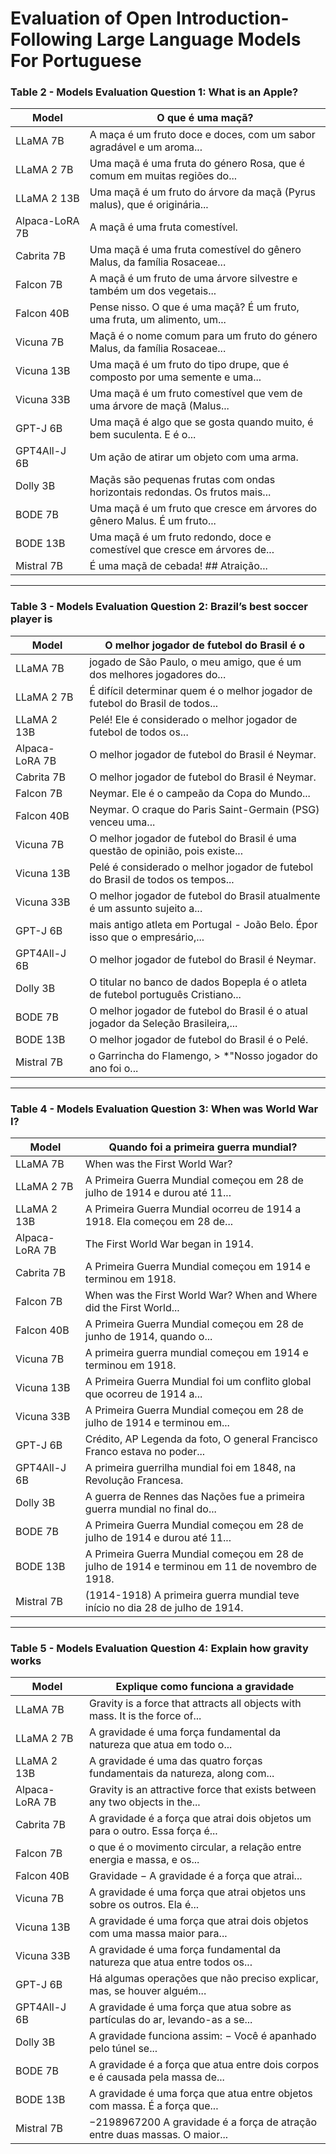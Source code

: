 # Evaluation of Open Introduction-Following Large Language Models For Portuguese

### Table 2 - Models Evaluation Question 1: What is an Apple?

| Model          | O que é uma maçã?                                                                                      |
|----------------|--------------------------------------------------------------------------------------------------------|
| LLaMA 7B       | A maça é um fruto doce e doces, com um sabor agradável e um aroma...                                    |
| LLaMA 2 7B     | Uma maçã é uma fruta do género Rosa, que é comum em muitas regiões do...                                 |
| LLaMA 2 13B    | Uma maçã é um fruto do árvore da maçã (Pyrus malus), que é originária...                                |
| Alpaca-LoRA 7B | A maçã é uma fruta comestível.                                                                          |
| Cabrita 7B     | Uma maçã é uma fruta comestível do gênero Malus, da família Rosaceae...                                 |
| Falcon 7B      | A maçã é um fruto de uma árvore silvestre e também um dos vegetais...                                   |
| Falcon 40B     | Pense nisso. O que é uma maçã? É um fruto, uma fruta, um alimento, um...                                |
| Vicuna 7B      | Maçã é o nome comum para um fruto do género Malus, da família Rosaceae...                               |
| Vicuna 13B     | Uma maçã é um fruto do tipo drupe, que é composto por uma semente e uma...                              |
| Vicuna 33B     | Uma maçã é um fruto comestível que vem de uma árvore de maçã (Malus...                                   |
| GPT-J 6B       | Uma maçã é algo que se gosta quando muito, é bem suculenta. E é o...                                    |
| GPT4All-J 6B   | Um ação de atirar um objeto com uma arma.                                                               |
| Dolly 3B       | Maçãs são pequenas frutas com ondas horizontais redondas. Os frutos mais...                             |
| BODE 7B        | Uma maçã é um fruto que cresce em árvores do gênero Malus. É um fruto...                                |
| BODE 13B       | Uma maçã é um fruto redondo, doce e comestível que cresce em árvores de...                              |
| Mistral 7B     | É uma maçã de cebada! \#\# Atraição...                                                                  |

---

### Table 3 - Models Evaluation Question 2: Brazil’s best soccer player is

| Model          | O melhor jogador de futebol do Brasil é o                                                              |
|----------------|-------------------------------------------------------------------------------------------------------|
| LLaMA 7B       | jogado de São Paulo, o meu amigo, que é um dos melhores jogadores do...                                |
| LLaMA 2 7B     | É difícil determinar quem é o melhor jogador de futebol do Brasil de todos...                          |
| LLaMA 2 13B    | Pelé! Ele é considerado o melhor jogador de futebol de todos os...                                      |
| Alpaca-LoRA 7B | O melhor jogador de futebol do Brasil é Neymar.                                                        |
| Cabrita 7B     | O melhor jogador de futebol do Brasil é Neymar.                                                        |
| Falcon 7B      | Neymar. Ele é o campeão da Copa do Mundo...                                                            |
| Falcon 40B     | Neymar. O craque do Paris Saint-Germain (PSG) venceu uma...                                             |
| Vicuna 7B      | O melhor jogador de futebol do Brasil é uma questão de opinião, pois existe...                         |
| Vicuna 13B     | Pelé é considerado o melhor jogador de futebol do Brasil de todos os tempos...                         |
| Vicuna 33B     | O melhor jogador de futebol do Brasil atualmente é um assunto sujeito a...                             |
| GPT-J 6B       | mais antigo atleta em Portugal - João Belo. Épor isso que o empresário,...                             |
| GPT4All-J 6B   | O melhor jogador de futebol do Brasil é Neymar.                                                        |
| Dolly 3B       | O titular no banco de dados Bopepla é o atleta de futebol português Cristiano...                      |
| BODE 7B        | O melhor jogador de futebol do Brasil é o atual jogador da Seleção Brasileira,...                     |
| BODE 13B       | O melhor jogador de futebol do Brasil é o Pelé.                                                       |
| Mistral 7B     | o Garrincha do Flamengo, > *"Nosso jogador do ano foi o...                                             |

---

### Table 4 - Models Evaluation Question 3: When was World War I?

| Model          | Quando foi a primeira guerra mundial?                                                                 |
|----------------|-------------------------------------------------------------------------------------------------------|
| LLaMA 7B       | When was the First World War?                                                                         |
| LLaMA 2 7B     | A Primeira Guerra Mundial começou em 28 de julho de 1914 e durou até 11...                             |
| LLaMA 2 13B    | A Primeira Guerra Mundial ocorreu de 1914 a 1918. Ela começou em 28 de...                             |
| Alpaca-LoRA 7B | The First World War began in 1914.                                                                    |
| Cabrita 7B     | A Primeira Guerra Mundial começou em 1914 e terminou em 1918.                                         |
| Falcon 7B      | When was the First World War? When and Where did the First World...                                   |
| Falcon 40B     | A Primeira Guerra Mundial começou em 28 de junho de 1914, quando o...                                 |
| Vicuna 7B      | A primeira guerra mundial começou em 1914 e terminou em 1918.                                         |
| Vicuna 13B     | A Primeira Guerra Mundial foi um conflito global que ocorreu de 1914 a...                             |
| Vicuna 33B     | A Primeira Guerra Mundial começou em 28 de julho de 1914 e terminou em...                             |
| GPT-J 6B       | Crédito, AP Legenda da foto, O general Francisco Franco estava no poder...                            |
| GPT4All-J 6B   | A primeira guerrilha mundial foi em 1848, na Revolução Francesa.                                      |
| Dolly 3B       | A guerra de Rennes das Nações fue a primeira guerra mundial no final do...                            |
| BODE 7B        | A Primeira Guerra Mundial começou em 28 de julho de 1914 e durou até 11...                             |
| BODE 13B       | A Primeira Guerra Mundial começou em 28 de julho de 1914 e terminou em 11 de novembro de 1918.        |
| Mistral 7B     | (1914-1918) A primeira guerra mundial teve início no dia 28 de julho de 1914.                         |

---

### Table 5 - Models Evaluation Question 4: Explain how gravity works

| Model          | Explique como funciona a gravidade                                                                   |
|----------------|-------------------------------------------------------------------------------------------------------|
| LLaMA 7B       | Gravity is a force that attracts all objects with mass. It is the force of...                         |
| LLaMA 2 7B     | A gravidade é uma força fundamental da natureza que atua em todo o...                                 |
| LLaMA 2 13B    | A gravidade é uma das quatro forças fundamentais da natureza, along com...                            |
| Alpaca-LoRA 7B | Gravity is an attractive force that exists between any two objects in the...                          |
| Cabrita 7B     | A gravidade é a força que atrai dois objetos um para o outro. Essa força é...                        |
| Falcon 7B      | o que é o movimento circular, a relação entre energia e massa, e os...                               |
| Falcon 40B     | Gravidade $-$ A gravidade é a força que atrai...                                                     |
| Vicuna 7B      | A gravidade é uma força que atrai objetos uns sobre os outros. Ela é...                              |
| Vicuna 13B     | A gravidade é uma força que atrai dois objetos com uma massa maior para...                           |
| Vicuna 33B     | A gravidade é uma força fundamental da natureza que atua entre todos os...                           |
| GPT-J 6B       | Há algumas operações que não preciso explicar, mas, se houver alguém...                              |
| GPT4All-J 6B   | A gravidade é uma força que atua sobre as partículas do ar, levando-as a se...                       |
| Dolly 3B       | A gravidade funciona assim: $-$ Você é apanhado pelo túnel se...                                     |
| BODE 7B        | A gravidade é a força que atua entre dois corpos e é causada pela massa de...                        |
| BODE 13B       | A gravidade é uma força que atua entre objetos com massa. É a força que...                           |
| Mistral 7B     | $-2198967200$ A gravidade é a força de atração entre duas massas. O maior...                         |
